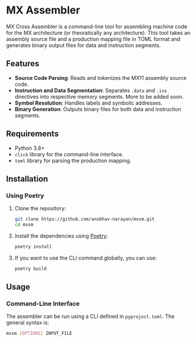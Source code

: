 # MX Assembler

MX Cross Assembler is a command-line tool for assembling machine code for the MX architecture (or theoratically any architecture). This tool takes an assembly source file and a production mapping file in TOML format and generates binary output files for data and instruction segments.

## Features

- **Source Code Parsing**: Reads and tokenizes the MX11 assembly source code.
- **Instruction and Data Segmentation**: Separates `.data` and `.ins` directives into respective memory segments. More to be added soon.
- **Symbol Resolution**: Handles labels and symbolic addresses.
- **Binary Generation**: Outputs binary files for both data and instruction segments.

## Requirements

- Python 3.8+
- `click` library for the command-line interface.
- `toml` library for parsing the production mapping.

## Installation

### Using Poetry
1. Clone the repository:

    ```bash
    git clone https://github.com/anubhav-narayan/mxsm.git
    cd mxsm
    ```

2. Install the dependencies using [Poetry](https://python-poetry.org/):

    ```bash
    poetry install
    ```

3. If you want to use the CLI command globally, you can use:

    ```bash
    poetry build
    ```

## Usage

### Command-Line Interface

The assembler can be run using a CLI defined in `pyproject.toml`. The general syntax is:

```bash
mxsm [OPTIONS] INPUT_FILE
